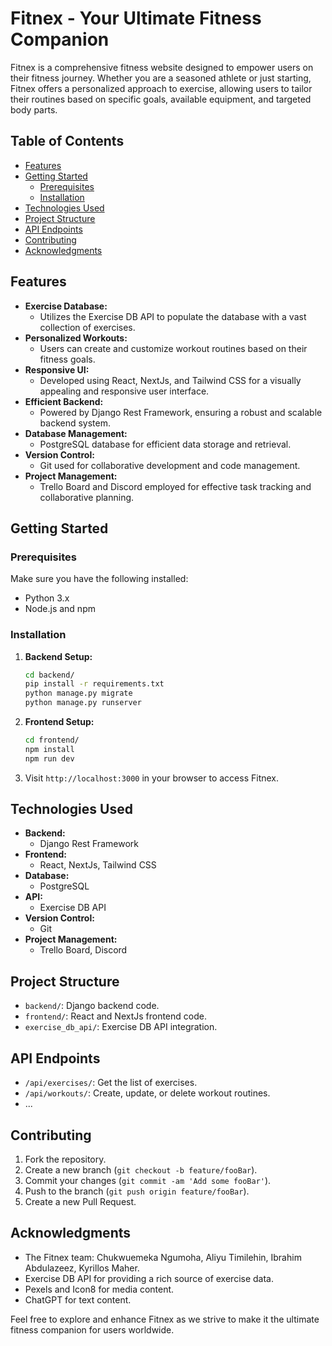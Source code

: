 # Fitnex - Your Ultimate Fitness Companion

Fitnex is a comprehensive fitness website designed to empower users on their fitness journey. Whether you are a seasoned athlete or just starting, Fitnex offers a personalized approach to exercise, allowing users to tailor their routines based on specific goals, available equipment, and targeted body parts.

## Table of Contents
- [Features](#features)
- [Getting Started](#getting-started)
  - [Prerequisites](#prerequisites)
  - [Installation](#installation)
- [Technologies Used](#technologies-used)
- [Project Structure](#project-structure)
- [API Endpoints](#api-endpoints)
- [Contributing](#contributing)
- [Acknowledgments](#acknowledgments)

## Features

- **Exercise Database:**
  - Utilizes the Exercise DB API to populate the database with a vast collection of exercises.
- **Personalized Workouts:**
  - Users can create and customize workout routines based on their fitness goals.
- **Responsive UI:**
  - Developed using React, NextJs, and Tailwind CSS for a visually appealing and responsive user interface.
- **Efficient Backend:**
  - Powered by Django Rest Framework, ensuring a robust and scalable backend system.
- **Database Management:**
  - PostgreSQL database for efficient data storage and retrieval.
- **Version Control:**
  - Git used for collaborative development and code management.
- **Project Management:**
  - Trello Board and Discord employed for effective task tracking and collaborative planning.

## Getting Started

### Prerequisites

Make sure you have the following installed:

- Python 3.x
- Node.js and npm

### Installation

1. **Backend Setup:**
   ```bash
   cd backend/
   pip install -r requirements.txt
   python manage.py migrate
   python manage.py runserver
   ```

2. **Frontend Setup:**
   ```bash
   cd frontend/
   npm install
   npm run dev
   ```

3. Visit `http://localhost:3000` in your browser to access Fitnex.

## Technologies Used

- **Backend:**
  - Django Rest Framework
- **Frontend:**
  - React, NextJs, Tailwind CSS
- **Database:**
  - PostgreSQL
- **API:**
  - Exercise DB API
- **Version Control:**
  - Git
- **Project Management:**
  - Trello Board, Discord

## Project Structure

- `backend/`: Django backend code.
- `frontend/`: React and NextJs frontend code.
- `exercise_db_api/`: Exercise DB API integration.

## API Endpoints

- `/api/exercises/`: Get the list of exercises.
- `/api/workouts/`: Create, update, or delete workout routines.
- ...

## Contributing

1. Fork the repository.
2. Create a new branch (`git checkout -b feature/fooBar`).
3. Commit your changes (`git commit -am 'Add some fooBar'`).
4. Push to the branch (`git push origin feature/fooBar`).
5. Create a new Pull Request.

## Acknowledgments

- The Fitnex team: Chukwuemeka Ngumoha, Aliyu Timilehin, Ibrahim Abdulazeez, Kyrillos Maher.
- Exercise DB API for providing a rich source of exercise data.
- Pexels and Icon8 for media content.
- ChatGPT for text content.

Feel free to explore and enhance Fitnex as we strive to make it the ultimate fitness companion for users worldwide.
